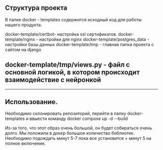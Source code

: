 ## Структура проекта
В папке docker - templates содержится исходный код для работы нашего продукта.

docker-template/certbot- настройка ssl сертификатов.
docker-template/nginx - настройки для nginx
docker-template/postgres_data - настройки базы данных
docker-template/tmp - главная папка проекта с сайтом на django

## docker-template/tmp/views.py - файл с основной логикой, в котором происходит взаимодействие с нейронкой
-----------------------------------------------------------------------------------------------------------
## Использование.
Необходимо склонировать репозиторий, перейти в папку docker-templates и ввыести команду
docker compose up -d --build

Из-за того, что этот образ очень большой, он будет собираться очень долго. Мы положили в докер большое количество библиотек. Необходимо подождать минут 5-7 пока все установится + минут 5 на полное включение. 
